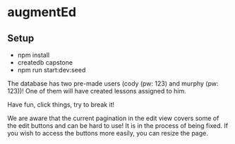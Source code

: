 # augmentEd

## Setup

- npm install
- createdb capstone
- npm run start:dev:seed

The database has two pre-made users (cody (pw: 123) and murphy (pw: 123))! One of them will have created lessons assigned to him.

Have fun, click things, try to break it!

We are aware that the current pagination in the edit view covers some of the edit buttons and can be hard to use! It is in the process of being fixed. If you wish to access the buttons more easily, you can resize the page.
